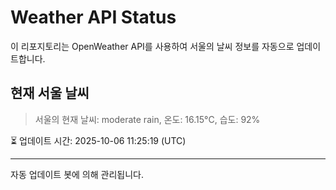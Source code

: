 
# Weather API Status

이 리포지토리는 OpenWeather API를 사용하여 서울의 날씨 정보를 자동으로 업데이트합니다.

## 현재 서울 날씨
> 서울의 현재 날씨: moderate rain, 온도: 16.15°C, 습도: 92%

⏳ 업데이트 시간: 2025-10-06 11:25:19 (UTC)

---
자동 업데이트 봇에 의해 관리됩니다.
